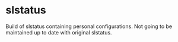 # slstatus
Build of slstatus containing personal configurations. Not going to be maintained up to date with original slstatus.
